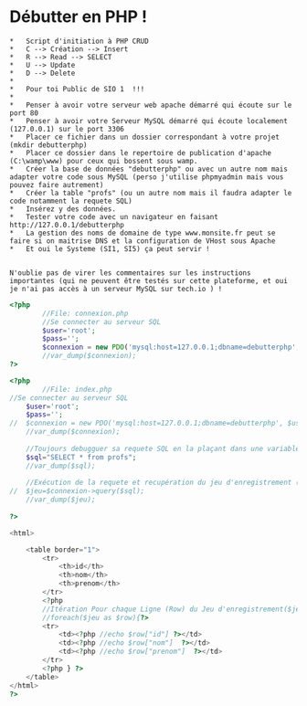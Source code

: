 # Débutter en PHP !

	* 	Script d'initiation à PHP CRUD
	*	C --> Création --> Insert
	*	R --> Read --> SELECT
	*	U --> Update
	*	D --> Delete
	*
	*	Pour toi Public de SIO 1  !!!
	*
	*	Penser à avoir votre serveur web apache démarré qui écoute sur le port 80
	*	Penser à avoir votre Serveur MySQL démarré qui écoute localement (127.0.0.1) sur le port 3306
	*	Placer ce fichier dans un dossier correspondant à votre projet (mkdir debutterphp)
	*	Placer ce dossier dans le repertoire de publication d'apache (C:\wamp\www) pour ceux qui bossent sous wamp.
	*	Créer la base de données "debutterphp" ou avec un autre nom mais adapter votre code sous MySQL (perso j'utilise phpmyadmin mais vous pouvez faire autrement)
	*	Créer la table "profs" (ou un autre nom mais il faudra adapter le code notamment la requete SQL)
	*	Insérez y des données.
	*	Tester votre code avec un navigateur en faisant http://127.0.0.1/debutterphp
	*	La gestion des noms de domaine de type www.monsite.fr peut se faire si on maitrise DNS et la configuration de VHost sous Apache
	*	Et oui le Systeme (SI1, SI5) ça peut servir !
	
	
	N'oublie pas de virer les commentaires sur les instructions importantes (qui ne peuvent être testés sur cette plateforme, et oui je n'ai pas accès à un serveur MySQL sur tech.io ) !
	
```php runnable	
<?php
        //File: connexion.php
		//Se connecter au serveur SQL
		$user='root';
		$pass='';
		$connexion = new PDO('mysql:host=127.0.0.1;dbname=debutterphp', $user, $pass, array(PDO::ATTR_ERRMODE => PDO::ERRMODE_WARNING));
		//var_dump($connexion);
?>

```

```php runnable
<?php
        //File: index.php
//Se connecter au serveur SQL
	$user='root';
	$pass='';
//	$connexion = new PDO('mysql:host=127.0.0.1;dbname=debutterphp', $user, $pass);
	//var_dump($connexion);
	
	//Toujours debugguer sa requete SQL en la plaçant dans une variable
	$sql="SELECT * from profs";
	//var_dump($sql);
	
	//Exécution de la requete et recupération du jeu d'enregistrement (aussi appelé Curseur)
//	$jeu=$connexion->query($sql);
	//var_dump($jeu);
	
?>

<html>

	<table border="1">
		<tr>
			<th>id</th>
			<th>nom</th>
			<th>prenom</th>
		</tr>
		<?php
		//Itération Pour chaque Ligne (Row) du Jeu d'enregistrement($jeu)
		//foreach($jeu as $row){?>
		<tr>
			<td><?php //echo $row["id"] ?></td>
			<td><?php //echo $row["nom"]  ?></td>
			<td><?php //echo $row["prenom"]  ?></td>
		</tr>
		<?php } ?>
	</table>
</html>
?>
```



